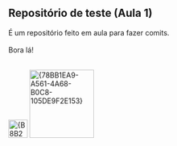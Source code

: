 ## Repositório de teste (Aula 1) <br>

É um repositório feito em aula para fazer comits. <br> <br>
Bora lá!<br> <br>


<img width="38" height="36" alt="{B8B2521A-EF56-47F1-9700-42C31185AAD2}" src="https://github.com/user-attachments/assets/98ddbb07-c150-4479-9a7f-cc6c535541d5" /> <img width="128" height="135" alt="{78BB1EA9-A561-4A68-B0C8-105DE9F2E153}" src="https://github.com/user-attachments/assets/be5411fc-6925-45d9-9f15-379c77b7f412" />

